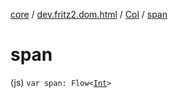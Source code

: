 [core](../../index.md) / [dev.fritz2.dom.html](../index.md) / [Col](index.md) / [span](./span.md)

# span

(js) `var span: Flow<`[`Int`](https://kotlinlang.org/api/latest/jvm/stdlib/kotlin/-int/index.html)`>`